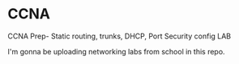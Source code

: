 # CCNA
CCNA Prep- Static routing, trunks, DHCP, Port Security config LAB

I'm gonna be uploading networking labs from school in this repo.
